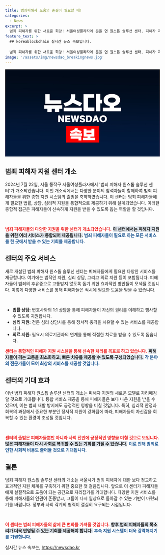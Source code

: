 ```yaml
---
title: 범죄피해자 도움의 손길이 필요할 때!
categories:
  - News
excerpt: >
  범죄 피해자를 위한 새로운 희망! 서울여성플라자에 문을 연 원스톱 솔루션 센터, 피해자 지원의 강력한 거점으로 주목받고 있습니다. 클릭해서 자세히 알아보세요!
feature_text: >
  ## koreablockchain 실시간 뉴스 속보입니다.

  범죄 피해자를 위한 새로운 희망! 서울여성플라자에 문을 연 원스톱 솔루션 센터, 피해자 지원의 강력한 거점으로 주목받고 있습니다. 클릭해서 자세히 알아보세요!
image: '/assets/img/newsdao_breakingnews.jpg'
---
```


<p><img src="/assets/img/newsdao_breakingnews.jpg" alt="koreablockchain 속보" /></p>

<h2 data-ke-size="size26">범죄 피해자 지원 센터 개소</h2>

<p data-ke-size="size16">2024년 7월 22일, 서울 동작구 서울여성플라자에서 '범죄 피해자 원스톱 솔루션 센터'가 개소되었습니다. 이번 개소식에서는 다양한 분야의 참석자들이 함께하여 범죄 피해자들을 위한 종합 지원 시스템의 출범을 축하하였습니다. 이 센터는 범죄 피해자들에게 필요한 법률, 상담, 심리적 지원을 통합적으로 제공하기 위해 설계되었습니다. 이러한 종합적 접근은 피해자들이 신속하게 지원을 받을 수 있도록 돕는 역할을 할 것입니다.</p>

<p data-ke-size="size16">&nbsp;</p>

<p><b><span style="color: #ee2323;">범죄 피해자들의 다양한 지원을 위한 센터가 개소되었습니다.</span></b> <b><span style="background-color: #21538527;">이 센터에서는 피해자 지원을 위한 여러 서비스가 통합되어 제공됩니다.</span></b> <b><span style="color: #1a5490;">범죄 피해자들이 필요로 하는 모든 서비스를 한 곳에서 받을 수 있는 기회를 제공합니다.</span></b></p>

<h2 data-ke-size="size26">센터의 주요 서비스</h2>

<p data-ke-size="size16">새로 개설된 범죄 피해자 원스톱 솔루션 센터는 피해자들에게 필요한 다양한 서비스를 제공합니다. 여기에는 법적인 지원, 심리 상담, 그리고 의료 지원 등이 포함됩니다. 피해자들이 범죄의 후유증으로 고통받지 않도록 돕기 위한 효과적인 방안들이 모색될 것입니다. 이렇게 다양한 서비스를 통해 피해자들은 적시에 필요한 도움을 받을 수 있습니다.</p>

<p data-ke-size="size16">&nbsp;</p>

<ul>
  <li><b>법률 상담:</b> 변호사와의 1:1 상담을 통해 피해자들이 자신의 권리를 이해하고 행사할 수 있도록 지원합니다.</li>
  <li><b>심리 지원:</b> 전문 심리 상담사를 통해 정서적 충격을 치유할 수 있는 서비스를 제공합니다.</li>
  <li><b>의료 지원:</b> 필요시 의료기관과의 연계를 통해 적절한 치료를 받을 수 있도록 돕습니다.</li>
</ul>

<p><b><span style="color: #ee2323;">센터는 통합적인 피해자 지원 시스템을 통해 신속한 처리를 목표로 하고 있습니다.</span></b> <b><span style="background-color: #21538527;">피해자들이 겪는 고통을 최소화하고, 빠른 치유를 제공할 수 있도록 구성되었습니다.</span></b> <b><span style="color: #1a5490;">각 분야의 전문가들이 모여 최상의 서비스를 제공할 것입니다.</span></b></p>

<h2 data-ke-size="size26">센터의 기대 효과</h2>

<p data-ke-size="size16">이번 범죄 피해자 원스톱 솔루션 센터의 개소는 피해자 지원의 새로운 모델로 자리매김할 것으로 기대됩니다. 통합 서비스 제공을 통해 피해자들은 보다 나은 지원을 받을 수 있으며, 이는 범죄 재발 방지에도 긍정적인 영향을 미칠 것입니다. 특히, 심리적 안정과 회복의 과정에서 중요한 부분인 정서적 지원이 강화됨에 따라, 피해자들이 자신감을 회복할 수 있는 환경이 조성될 것입니다.</p>

<p data-ke-size="size16">&nbsp;</p>

<p><b><span style="color: #ee2323;">센터의 출범은 피해자들뿐만 아니라 사회 전반에 긍정적인 영향을 미칠 것으로 보입니다.</span></b> <b><span style="background-color: #21538527;">많은 피해자들이 다시 사회로 복귀할 수 있는 기회를 가질 수 있습니다.</span></b> <b><span style="color: #1a5490;">이로 인해 범죄로 인한 사회적 비용도 줄어들 것으로 기대됩니다.</span></b></p>

<h2 data-ke-size="size26">결론</h2>

<p data-ke-size="size16">범죄 피해자 원스톱 솔루션 센터의 개소는 서울시가 범죄 피해자에 대한 보다 정교하고 효과적인 지원 체계를 구축하기 위한 중요한 첫 걸음입니다. 앞으로 이 센터가 피해자들에게 실질적으로 도움이 되는 공간으로 자리잡기를 기대합니다. 다양한 지원 서비스를 통해 피해자들의 인권이 존중받고, 그들이 다시 일상으로 돌아갈 수 있는 기반이 마련되기를 바랍니다. 정부와 사회 각계의 협력이 절실히 요구되는 시점입니다.</p>

<p data-ke-size="size16">&nbsp;</p>

<p><b><span style="color: #ee2323;">이 센터는 범죄 피해자들의 삶에 큰 변화를 가져올 것입니다.</span></b> <b><span style="background-color: #21538527;">향후 범죄 피해자들의 목소리가 더욱 반영될 수 있는 기회를 제공해야 합니다.</span></b> <b><span style="color: #1a5490;">후속 지원 시스템이 더욱 강력해지기를 기원합니다.</span></b></p>
실시간 뉴스 속보는, <a href="https://newsdao.kr" rel="dofollow">https://newsdao.kr</a>


